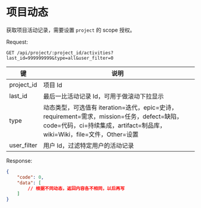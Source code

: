 # 项目动态
获取项目活动记录，需要设置 `project` 的 scope 授权。

Request:
```
GET /api/project/:project_id/activities?last_id=999999999&type=all&user_filter=0
```

|键|说明|
|--|--|
|project_id|项目 Id|
|last_id|最后一比活动记录 Id，可用于做滚动下拉显示|
|type|动态类型，可选值有 iteration=迭代，epic=史诗，requirement=需求，mission=任务，defect=缺陷，code=代码，ci=持续集成，artifact=制品库，wiki=Wiki，file=文件，Other=设置|
|user_filter|用户 Id，过滤特定用户的活动记录|

Response:
```json
{
    "code": 0,
    "data": [
        // 根据不同动态，返回内容各不相同，以后再写
    ]
}
```